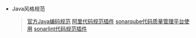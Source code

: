 * Java风格规范
    > [官方Java编码规范](https://www.cnblogs.com/bluestorm/archive/2012/10/04/2711540.html)
    > [阿里代码规范插件](https://blog.csdn.net/qq_42843770/article/details/107317930)
    > [sonarqube代码质量管理平台使用](https://www.jianshu.com/p/4d9d2534c0d3)
    > [sonarlint代码规范插件](https://blog.csdn.net/baixf/article/details/88534198)
